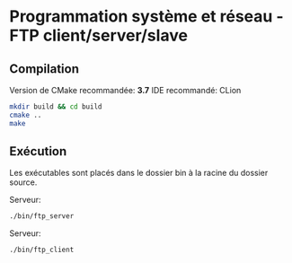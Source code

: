 # Programmation système et réseau - FTP client/server/slave

## Compilation

Version de CMake recommandée: __3.7__
IDE recommandé: CLion

```bash
mkdir build && cd build
cmake ..
make
```

## Exécution

Les exécutables sont placés dans le dossier bin à la racine du dossier source.

Serveur:
```bash
./bin/ftp_server
```

Serveur:
```bash
./bin/ftp_client
```

